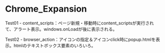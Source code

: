 # Chrome_Expansion

Test01 - content_scripts：ページ新規・移動時にcontent_scriptsが実行されて、アラート表示。windows.onLoadが後に表示される。

Test02 - browser_action：アイコンの指定＆アイコンclick時にpopup.htmlを表示。htmlのテキストボックス要素のいろいろ。
